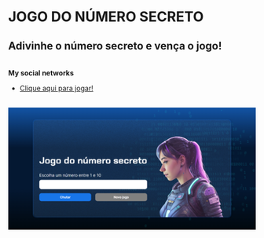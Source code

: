 # JOGO DO NÚMERO SECRETO

## Adivinhe o número secreto e vença o jogo!

<br>**My social networks**
- [Clique aqui para jogar!](https://secretnumbergameonline.netlify.app/)

<br><picture>
  <img alt="capa do jogo" src="./cover.png" heigth="300">
</picture>
<picture>
